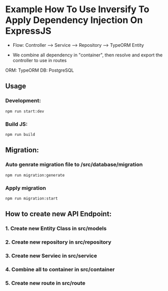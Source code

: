 # Example How To Use Inversify To Apply Dependency Injection On ExpressJS

- Flow: Controller --> Service --> Repository --> TypeORM Entity

- We combine all dependency in "container", then resolve and export the controller to use in routes

ORM: TypeORM
DB: PostgreSQL

## Usage

### Development:
```
npm run start:dev
```

### Build JS:
```
npm run build
```

## Migration:
### Auto genrate migration file to /src/database/migration
```
npm run migration:generate
```

### Apply migration
```
npm run migration:start
```



## How to create new API Endpoint:
### 1. Create new Entity Class in src/models
### 2. Create new repository in src/repository
### 3. Create new Serviec in src/service
### 4. Combine all to container in src/container
### 5. Create new route in src/route